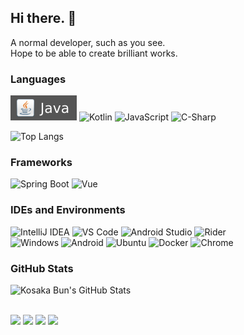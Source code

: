 ## Hi there. 👋
A normal developer, such as you see.<br />
Hope to be able to create brilliant works.

### Languages

![Java](./files/img/Java-gray.svg)
![Kotlin](https://img.shields.io/badge/Kotlin-gray?style=flat-square&logo=Kotlin)
![JavaScript](https://img.shields.io/badge/JavaScript-gray?style=flat-square&logo=JavaScript)
![C-Sharp](https://img.shields.io/badge/C%23-gray?style=flat-square&logo=.NET)

<span>
  <img src="https://github-readme-stats.vercel.app/api/top-langs/?username=kosaka-bun&layout=compact" alt="Top Langs" />
</span>

### Frameworks

![Spring Boot](https://img.shields.io/badge/Spring%20Boot-gray?style=flat-square&logo=Spring)
![Vue](https://img.shields.io/badge/Vue.js-gray?style=flat-square&logo=Vue.js)


### IDEs and Environments
![IntelliJ IDEA](https://img.shields.io/badge/IntelliJ%20IDEA-gray?style=flat-square&logo=IntelliJ%20IDEA)
![VS Code](https://img.shields.io/badge/VS%20Code-gray?style=flat-square&logo=Visual%20Studio%20Code)
![Android Studio](https://img.shields.io/badge/Android%20Studio-gray?style=flat-square&logo=Android%20Studio)
![Rider](https://img.shields.io/badge/Rider-gray?style=flat-square&logo=Rider)<br />
![Windows](https://img.shields.io/badge/Windows-gray?style=flat-square&logo=Windows)
![Android](https://img.shields.io/badge/Android-gray?style=flat-square&logo=Android)
![Ubuntu](https://img.shields.io/badge/Ubuntu-gray?style=flat-square&logo=Ubuntu)
![Docker](https://img.shields.io/badge/Docker-gray?style=flat-square&logo=Docker)
![Chrome](https://img.shields.io/badge/Chrome-gray?style=flat-square&logo=Google%20Chrome)


### GitHub Stats

<span>
  <img src="https://github-readme-stats.vercel.app/api?username=kosaka-bun&show_icons=true&include_all_commits=true" alt="Kosaka Bun's GitHub Stats" />
</span>
<br /><br />

![](https://badges.strrl.dev/visits/kosaka-bun/kosaka-bun?style=flat-square&logo=github)
![](https://badges.strrl.dev/years/kosaka-bun?style=flat-square&logo=github)
![](https://badges.strrl.dev/repos/kosaka-bun?style=flat-square&logo=github)
![](https://badges.strrl.dev/contributions/all/kosaka-bun?style=flat-square&logo=github)
